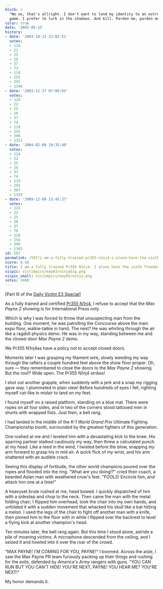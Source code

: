 ```yaml
---
blurb: >
  "No no, that's allright. I don't want to lend my identity to an extreme pro skating
  game. I prefer to lurk in the shadows. And kill. Pardon me, pardon me..."
color: true
date: '2003-05-15'
history:
- date: '2003-10-12 22:02:51'
  votes:
  - 124
  - 22
  - 25
  - 26
  - 37
  - 73
  - 119
  - 255
  - 395
  - 1346
- date: '2003-12-27 07:09:03'
  votes:
  - 124
  - 22
  - 25
  - 26
  - 37
  - 74
  - 119
  - 255
  - 396
  - 1351
- date: '2004-02-08 10:35:40'
  votes:
  - 124
  - 22
  - 25
  - 26
  - 37
  - 74
  - 119
  - 255
  - 397
  - 1359
- date: '2009-12-09 15:45:37'
  votes:
  - 124
  - 22
  - 25
  - 26
  - 37
  - 76
  - 120
  - 256
  - 399
  - 1365
id: 597
permalink: /597/i-am-a-fully-trained-pr355-n1nj4-i-alone-have-the-sixth-freedom/
score: 8.58
title: I am a fully trained Pr355 N1nj4. I alone have the sixth freedom.
vicpic: victimpics/may03/ninjabig.png
vicpic_small: victimpics/may03/ninja.png
votes: 2460
---
```


\[Part III of the [Daily Victim E3 Special](@/victim/595.md)\]

As a fully trained and certified [Pr355 N1nj4](@/victim/450.md), I
refuse to accept that the *Max Payne 2* showing is for International
Press only.

Which is why I was forced to throw that unsuspecting man from the
building. One moment, he was patrolling the Concourse above the main
expo floor, walkie-talkie in hand. The next? He was whirling through the
air like a ragdoll physics demo. He was in my way, standing between me
and the closed-door *Max Payne 2* demo.

We Pr355 N1nj4as have a policy not to accept closed doors.

Moments later I was grasping my filament wire, slowly weeding my way
through the rafters a couple hundred feet above the show floor proper.
Oh, sure — they remembered to close the doors to the *Max Payne 2*
showing. But the roof? Wide open. The Pr355 N1nj4 strikes!

I shot out another grapple, when suddenly with a jerk and a snap my
rigging gave way. I plummeted in plain view! Before hundreds of eyes I
fell, righting myself cat-like in midair to land on my feet.

I found myself on a raised platform, standing on a blue mat. There were
ropes on all four sides, and in two of the corners stood tattooed men in
shorts with wrapped fists. Just then, a bell rang.

I had landed in the middle of the *K-1 World Grand Prix* Ultimate
Fighting Championship booth, surrounded by the greatest fighters of this
generation.

One rushed at me and I leveled him with a devastating kick to the knee.
His sparring partner stalked cautiously my way, then threw a calculated
punch at my head. Like a reed in the wind, I twisted before the blow,
snapping my arm forward to grasp his in mid air. A quick flick of my
wrist, and his arm shattered with an audible crack.

Seeing this display of fortitude, the other world champions poured over
the ropes and flooded into the ring. "What are you doing!?" cried their
coach, a bearded Asian man with weathered crow's feet. "FOOLS! Encircle
him, and attack him one at a time!"

A heavyset brute rushed at me, head bowed. I quickly dispatched of him
with a sidestep and chop to the neck. Then came the man with the metal
folding chair; I flipped him overhead, took the chair into my own hands,
and unfolded it with a sudden movement that whacked his skull like a bat
hitting a melon. I used the legs of the chair to fight off another man
with a knife, then pinned him to the floor with in while I flipped over
the backrest to level a flying kick at another champion's head.

Ten minutes later, the bell rang again. But this time I stood alone,
astride a pile of moaning victims. A microphone descended from the
ceiling, and I seized it and howled into it over the roar of the crowd.

"MAX PAYNE! I'M COMING FOR YOU, PAYNE!" I boomed. Across the aisle, I
saw the Max Payne PR team furiously packing up their things and rushing
for the exits, defended by *America's Army* rangers with guns. "YOU CAN
RUN BUT YOU CAN'T HIDE! YOU'RE NEXT, PAYNE! YOU HEAR ME? YOU'RE NEXT!"

My honor demands it.